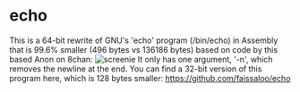 echo
===
This is a 64-bit rewrite of GNU's 'echo' program (/bin/echo) in Assembly that is 99.6% smaller (496 bytes vs 136186 bytes) based on code by this based Anon on 8chan:
![screenie](https://pbs.twimg.com/media/CcVAJ7hW8AEoyLl.jpg)
It only has one argument, '-n', which removes the newline at the end.
You can find a 32-bit version of this program here, which is 128 bytes smaller: https://github.com/faissaloo/echo
